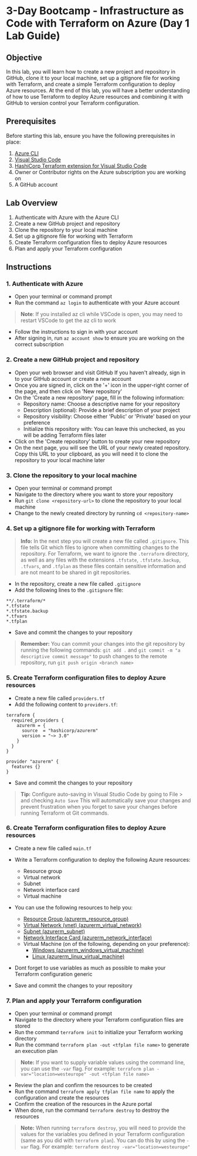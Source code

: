 # 3-Day Bootcamp - Infrastructure as Code with Terraform on Azure (Day 1 Lab Guide)

## Objective
In this lab, you will learn how to create a new project and repository in GitHub, clone it to your local machine, set up a gitignore file for working with Terraform, and create a simple Terraform configuration to deploy Azure resources. At the end of this lab, you will have a better understanding of how to use Terraform to deploy Azure resources and combining it with GitHub to version control your Terraform configuration.

## Prerequisites
Before starting this lab, ensure you have the following prerequisites in place:
1. [Azure CLI](https://docs.microsoft.com/en-us/cli/azure/install-azure-cli)
2. [Visual Studio Code](https://code.visualstudio.com/download)
3. [HashiCorp Terraform extension for Visual Studio Code](https://marketplace.visualstudio.com/items?itemName=HashiCorp.terraform)
4. Owner or Contributor rights on the Azure subscription you are working on
5. A GitHub account

## Lab Overview
1. Authenticate with Azure with the Azure CLI
2. Create a new GitHub project and repository
3. Clone the repository to your local machine
4. Set up a gitignore file for working with Terraform
5. Create Terraform configuration files to deploy Azure resources
6. Plan and apply your Terraform configuration

## Instructions

### 1. Authenticate with Azure
- Open your terminal or command prompt
- Run the command `az login` to authenticate with your Azure account
>**Note**: If you installed az cli while VSCode is open, you may need to restart VSCode to get the az cli to work
- Follow the instructions to sign in with your account
- After signing in, run `az account show` to ensure you are working on the correct subscription

### 2. Create a new GitHub project and repository
- Open your web browser and visit GitHub
If you haven't already, sign in to your GitHub account or create a new account
- Once you are signed in, click on the '+' icon in the upper-right corner of the page, and then click on 'New repository'
- On the 'Create a new repository' page, fill in the following information:
   - Repository name: Choose a descriptive name for your repository
   - Description (optional): Provide a brief description of your project
   - Repository visibility: Choose either 'Public' or 'Private' based on your preference
   - Initialize this repository with: You can leave this unchecked, as you will be adding Terraform files later
- Click on the 'Create repository' button to create your new repository
- On the next page, you will see the URL of your newly created repository. Copy this URL to your clipboard, as you will need it to clone the repository to your local machine later

### 3. Clone the repository to your local machine
- Open your terminal or command prompt
- Navigate to the directory where you want to store your repository
- Run `git clone <repository-url>` to clone the repository to your local machine
- Change to the newly created directory by running `cd <repository-name>`

### 4. Set up a gitignore file for working with Terraform

> **Info:** In the next step you will create a new file called `.gitignore`. This file tells Git which files to ignore when committing changes to the repository. For Terraform, we want to ignore the `.terraform` directory, as well as any files with the extensions `.tfstate`, `.tfstate.backup`, `.tfvars`, and `.tfplan` as these files contain sensitive information and are not meant to be shared in git repositories.

- In the repository, create a new file called `.gitignore` 
- Add the following lines to the `.gitignore` file:
```
**/.terraform/*
*.tfstate
*.tfstate.backup
*.tfvars
*.tfplan
```

- Save and commit the changes to your repository

> **Remember:** You can commit your changes into the git repository by running the following commands: `git add .` and `git commit -m "a descriptive commit message"` to push changes to the remote repository, run `git push origin <branch name>`

### 5. Create Terraform configuration files to deploy Azure resources
- Create a new file called `providers.tf`
- Add the following content to `providers.tf`:

```hcl
terraform {
  required_providers {
    azurerm = {
      source  = "hashicorp/azurerm"
      version = "~> 3.0"
    }
  }
}

provider "azurerm" {
  features {}
}
```

- Save and commit the changes to your repository

> **Tip:** Configure auto-saving in Visual Studio Code by going to File > and checking `Auto Save` This will automatically save your changes and prevent frustration when you forget to save your changes before running Terraform ot Git commands.

### 6. Create Terraform configuration files to deploy Azure resources
- Create a new file called `main.tf`
- Write a Terraform configuration to deploy the following Azure resources:
  - Resource group
  - Virtual network
  - Subnet
  - Network interface card
  - Virtual machine
- You can use the following resources to help you:

   - [Resource Group (azurerm_resource_group)](https://registry.terraform.io/providers/hashicorp/azurerm/latest/docs/resources/resource_group)
   - [Virtual Network (vnet) (azurerm_virtual_network)](https://registry.terraform.io/providers/hashicorp/azurerm/latest/docs/resources/virtual_network)
   - [Subnet (azurerm_subnet)](https://registry.terraform.io/providers/hashicorp/azurerm/latest/docs/resources/subnet)
   - [Network Interface Card (azurerm_network_interface)](https://registry.terraform.io/providers/hashicorp/azurerm/latest/docs/resources/network_interface)
  - Virtual Machine (on of the following, depending on your preference):
    - [Windows (azurerm_windows_virtual_machine)](https://registry.terraform.io/providers/hashicorp/azurerm/latest/docs/resources/windows_virtual_machine)
    - [Linux (azurerm_linux_virtual_machine)](https://registry.terraform.io/providers/hashicorp/azurerm/latest/docs/resources/linux_virtual_machine)

- Dont forget to use variables as much as possible to make your Terraform configuration generic

- Save and commit the changes to your repository

### 7. Plan and apply your Terraform configuration
- Open your terminal or command prompt
- Navigate to the directory where your Terraform configuration files are stored
- Run the command `terraform init` to initialize your Terraform working directory
- Run the command `terraform plan -out <tfplan file name>` to generate an 
execution plan
> **Note:** If you want to supply variable values using the command line, you can use the `-var` flag. For example: `terraform plan -var="location=westeurope" -out <tfplan file name>`
- Review the plan and confirm the resources to be created
- Run the command `terraform apply tfplan file name` to apply the configuration and create the resources
- Confirm the creation of the resources in the Azure portal
- When done, run the command `terraform destroy` to destroy the resources
> **Note:** When running `terraform destroy`, you will need to provide the values for the variables you defined in your Terraform configuration (same as you did with `terraform plan`). You can do this by using the `-var` flag. For example: `terraform destroy -var="location=westeurope"`

